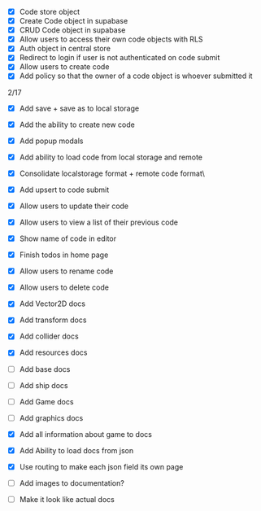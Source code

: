 - [x] Code store object
- [x] Create Code object in supabase
- [x] CRUD Code object in supabase
- [x] Allow users to access their own code objects with RLS
- [x] Auth object in central store
- [x] Redirect to login if user is not authenticated on code submit
- [x] Allow users to create code
- [x] Add policy so that the owner of a code object is whoever submitted it

2/17
- [x] Add save + save as to local storage
- [x] Add the ability to create new code
- [x] Add popup modals
- [x] Add ability to load code from local storage and remote
- [x] Consolidate localstorage format + remote code format\
- [x] Add upsert to code submit
- [x] Allow users to update their code
- [x] Allow users to view a list of their previous code
- [x] Show name of code in editor
- [x] Finish todos in home page
- [x] Allow users to rename code
- [x] Allow users to delete code

- [x] Add Vector2D docs
- [x] Add transform docs
- [x] Add collider docs
- [x] Add resources docs
- [ ] Add base docs
- [ ] Add ship docs
- [ ] Add Game docs
- [ ] Add graphics docs

- [x] Add all information about game to docs
- [x] Add Ability to load docs from json
- [x] Use routing to make each json field its own page
- [ ] Add images to documentation?
- [ ] Make it look like actual docs